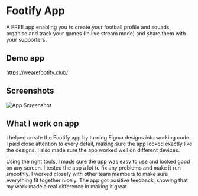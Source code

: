 
# Footify App

A FREE app enabling you to create your football profile and squads, organise and track your games (In live stream mode) and share them with your supporters.

## Demo app

https://wearefootify.club/

## Screenshots

![App Screenshot](https://wearefootify.club/img/promo-overview-v2.png)


## What I work on app

I helped create the Footify app by turning Figma designs into working code. I paid close attention to every detail, making sure the app looked exactly like the designs. I also made sure the app worked well on different devices.

Using the right tools, I made sure the app was easy to use and looked good on any screen. I tested the app a lot to fix any problems and make it run smoothly. I worked closely with other team members to make sure everything fit together nicely. The app got positive feedback, showing that my work made a real difference in making it great

